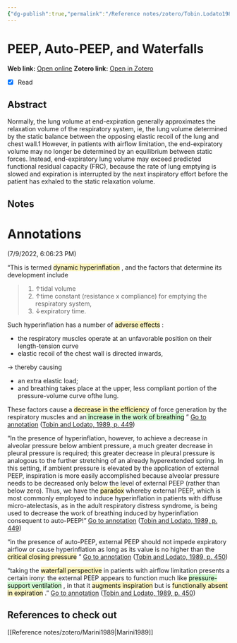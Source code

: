 ```yaml
---
{"dg-publish":true,"permalink":"/Reference notes/zotero/Tobin.Lodato1989/","title":"PEEP, Auto-PEEP, and Waterfalls"}
---
```



# PEEP, Auto-PEEP, and Waterfalls
**Web link:** [Open online](https://journal.chestnet.org/article/S0012-3692(15)46045-3/abstract)
**Zotero link:** [Open in Zotero](zotero://select/items/@Tobin.Lodato1989)
- [x] Read

## Abstract

Normally, the lung volume at end-expiration generally approximates the relaxation volume of the respiratory system, ie, the lung volume determined by the static balance between the opposing elastic recoil of the lung and chest wall.1 However, in patients with airflow limitation, the end-expiratory volume may no longer be determined by an equilibrium between static forces. Instead, end-expiratory lung volume may exceed predicted functional residual capacity (FRC), because the rate of lung emptying is slowed and expiration is interrupted by the next inspiratory effort before the patient has exhaled to the static relaxation volume.

## Notes
# Annotations  
(7/9/2022, 6:06:23 PM)

“This is termed <mark style="background: #FFF3A3A6;">dynamic hyperinflation</mark> , and the factors that determine its development include 
> 1. ↑tidal volume
> 2. ↑time constant (resistance x compliance) for emptying the respiratory system, 
> 3. ↓expiratory time.

Such hyperinflation has a number of <mark style="background: #FFF3A3A6;">adverse effects</mark> : 
- the respiratory muscles operate at an unfavorable position on their length-tension curve
- elastic recoil of the chest wall is directed inwards, 

→ thereby causing 
- an extra elastic load; 
- and breathing takes place at the upper, less compliant portion of the pressure-volume curve ofthe lung.

These factors cause a <mark style="background: #FFF3A3A6;">decrease in the efficiency</mark> of force generation by the respiratory muscles and an<mark style="background: #BBFABBA6;"> increase in the work of breathing</mark> ” [Go to annotation](zotero://open-pdf/library/items/6MB3PQI2?page=449&annotation=UKFK8UJS) ([Tobin and Lodato, 1989, p. 449](zotero://select/library/items/G4KM62UM))

“In the presence of hyperinflation, however, to achieve a decrease in alveolar pressure below ambient pressure, a much greater decrease in pleural pressure is required; this greater decrease in pleural pressure is analogous to the further stretching of an already hyperextended spring. In this setting, if ambient pressure is elevated by the application of external PEEP, inspiration is more easily accomplished because alveolar pressure needs to be decreased only below the level of external PEEP (rather than below zero). Thus, we have the <mark style="background: #FFF3A3A6;">paradox</mark> whereby external PEEP, which is most commonly employed to induce hyperinflation in patients with diffuse micro-atelectasis, as in the adult respiratory distress syndrome, is being used to decrease the work of breathing induced by hyperinflation consequent to auto-PEEP!” [Go to annotation](zotero://open-pdf/library/items/6MB3PQI2?page=449&annotation=FTV4Q83D) ([Tobin and Lodato, 1989, p. 449](zotero://select/library/items/G4KM62UM))

“in the presence of auto-PEEP, external PEEP should not impede expiratory airflow or cause hyperinflation as long as its value is no higher than the <mark style="background: #FFF3A3A6;">critical closing pressure</mark> ” [Go to annotation](zotero://open-pdf/library/items/6MB3PQI2?page=450&annotation=HLKMQD8A) ([Tobin and Lodato, 1989, p. 450](zotero://select/library/items/G4KM62UM))

“taking the <mark style="background: #FFF3A3A6;">waterfall perspective</mark> in patients with airflow limitation presents a certain irony: the external PEEP appears to function much like <mark style="background: #BBFABBA6;">pressure-support ventilation</mark> , in that it <mark style="background: #FFF3A3A6;">augments inspiration</mark> but is <mark style="background: #FFF3A3A6;">functionally absent in expiration</mark> .” [Go to annotation](zotero://open-pdf/library/items/6MB3PQI2?page=450&annotation=8CUZRE92) ([Tobin and Lodato, 1989, p. 450](zotero://select/library/items/G4KM62UM))

## References to check out
[[Reference notes/zotero/Marini1989\|Marini1989]]
